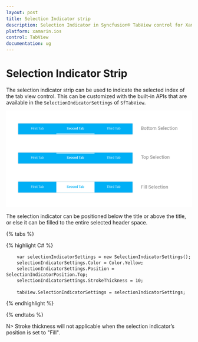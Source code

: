 ```yaml
---
layout: post
title: Selection Indicator strip
description: Selection Indicator in Syncfusion® TabView control for Xamarin.iOS platform
platform: xamarin.ios
control: TabView
documentation: ug
---
```


# Selection Indicator Strip

The selection indicator strip can be used to indicate the selected index of the tab view control. This can be customized with the built-in APIs that are available in the `SelectionIndicatorSettings` of `SfTabView`.

![](images/Selection-Indicator/xamarin_ios_tabstyle02.png)


The selection indicator can be positioned below the title or above the title, or else it can be filled to the entire selected header space.

{% tabs %}

{% highlight C# %}

		var selectionIndicatorSettings = new SelectionIndicatorSettings();
		selectionIndicatorSettings.Color = Color.Yellow;
		selectionIndicatorSettings.Position = SelectionIndicatorPosition.Top;
		selectionIndicatorSettings.StrokeThickness = 10;

		tabView.SelectionIndicatorSettings = selectionIndicatorSettings;

			
{% endhighlight %}

{% endtabs %}

N> Stroke thickness will not applicable when the selection indicator’s position is set to "Fill".

